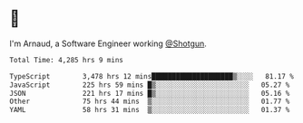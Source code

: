 # 👋

I'm Arnaud, a Software Engineer working [@Shotgun](https://shotgun.live).

<!--START_SECTION:waka-->

```txt
Total Time: 4,285 hrs 9 mins

TypeScript        3,478 hrs 12 mins████████████████████▒░░░░   81.17 %
JavaScript        225 hrs 59 mins █▒░░░░░░░░░░░░░░░░░░░░░░░   05.27 %
JSON              221 hrs 17 mins █▒░░░░░░░░░░░░░░░░░░░░░░░   05.16 %
Other             75 hrs 44 mins  ▒░░░░░░░░░░░░░░░░░░░░░░░░   01.77 %
YAML              58 hrs 31 mins  ▒░░░░░░░░░░░░░░░░░░░░░░░░   01.37 %
```

<!--END_SECTION:waka-->
